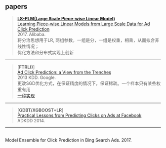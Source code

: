 ## papers

> [**LS-PLM(Large Scale Piece-wise Linear Model)**]()
<br> [Learning Piece-wise Linear Models from Large Scale Data for Ad Click Prediction](../readings/ctr/Learning%20Piece-wise%20Linear%20Models%20from%20Large%20Scale%20Data%20for%20Ad%20Click%20Prediction.pdf)
<br> 2017. Alibaba.
<br> 将分治思想用于LR, 两组参数，一组是分，一组是权重，相乘，从而拟合非线性情况；
<br> 优化方法和分布式实现上创新

----
> [**FTRL()**]
<br> [Ad Click Prediction: a View from the Trenches](../readings/ctr/2013%20KDD%20Ad%20Click%20Prediction-%20a%20View%20from%20the%20Trenches.pdf)
<br> 2013 KDD. Google.
<br> 更改SGD优化方式，在保证精度的情况下，保证稀疏。一个样本只有某些权重有用
<br> [一种实现](https://www.kaggle.com/darraghdog/ftrl-revisited-22)

----
> [**GDBT/XGBOOST+LR**]
<br> [Practical Lessons from Predicting Clicks on Ads at Facebook](http://quinonero.net/Publications/predicting-clicks-facebook.pdf)
<br> ADKDD 2014.

----
>
<br> Model Ensemble for Click Prediction in Bing Search Ads. 2017.


